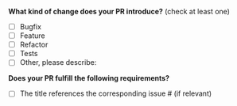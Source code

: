 <!--
Thank you for your Pull Request!

Please add a detailed description of what your PR addresses below and complete the following questions.

Before submitting, please review the contibutor guidelines: https://github.com/mml-io/mml-playground/blob/main/CONTRIBUTING.md.
-->

**What kind of change does your PR introduce?** (check at least one)

- [ ] Bugfix
- [ ] Feature
- [ ] Refactor
- [ ] Tests
- [ ] Other, please describe:

**Does your PR fulfill the following requirements?**

- [ ] The title references the corresponding issue # (if relevant)
